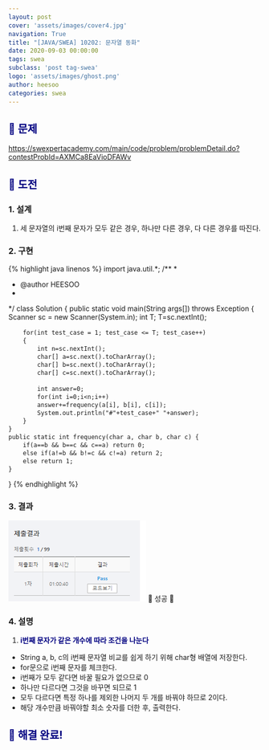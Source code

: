```yaml
---
layout: post
cover: 'assets/images/cover4.jpg'
navigation: True
title: "[JAVA/SWEA] 10202: 문자열 동화"
date: 2020-09-03 00:00:00
tags: swea
subclass: 'post tag-swea'
logo: 'assets/images/ghost.png'
author: heesoo
categories: swea
---
```

## <span style="color:navy">👀 문제</span>
<https://swexpertacademy.com/main/code/problem/problemDetail.do?contestProbId=AXMCa8EaVioDFAWv>

## <span style="color:navy">👊 도전</span>

### 1. 설계
1. 세 문자열의 i번째 문자가 모두 같은 경우, 하나만 다른 경우, 다 다른 경우를 따진다.

### 2. 구현 
{% highlight java linenos %}
import java.util.*;
/**
 *
 * @author HEESOO
 *
 */
class Solution
{
	public static void main(String args[]) throws Exception
	{
		Scanner sc = new Scanner(System.in);
		int T;
		T=sc.nextInt();

		for(int test_case = 1; test_case <= T; test_case++)
		{
			int n=sc.nextInt();
			char[] a=sc.next().toCharArray();
			char[] b=sc.next().toCharArray();
			char[] c=sc.next().toCharArray();
			
			int answer=0;
			for(int i=0;i<n;i++) 
			answer+=frequency(a[i], b[i], c[i]);
			System.out.println("#"+test_case+" "+answer);
		}
	}
	public static int frequency(char a, char b, char c) {
		if(a==b && b==c && c==a) return 0;
		else if(a!=b && b!=c && c!=a) return 2;
		else return 1;
	}
}
{% endhighlight %}

### 3. 결과
![실행결과](./assets/images/200903_5.PNG)
🤟 성공 🤟

### 4. 설명
1. **<span style="color:navy">i번째 문자가 같은 개수에 따라 조건을 나눈다</span>**
- String a, b, c의 i번째 문자열 비교를 쉽게 하기 위해 char형 배열에 저장한다.
- for문으로 i번째 문자를 체크한다.
- i번째가 모두 같다면 바꿀 필요가 없으므로 0
- 하나만 다르다면 그것을 바꾸면 되므로 1
- 모두 다르다면 특정 하나를 제외한 나머지 두 개를 바꿔야 하므로 2이다.
- 해당 개수만큼 바꿔야할 최소 숫자를 더한 후, 출력한다.
  
## <span style="color:navy">👏 해결 완료!</span>

